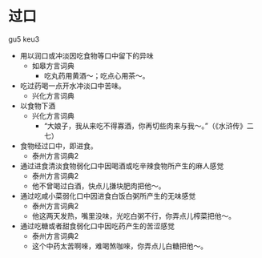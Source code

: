 # 过口
gu5 keu3
+ 用以润口或冲淡因吃食物等口中留下的异味
  * 如皋方言词典
    - 吃丸药用黄酒～；吃点心用茶～。
+ 吃过药喝一点开水冲淡口中苦味。
  * 兴化方言词典
+ 以食物下酒
  * 兴化方言词典
    - “大娘子，我从来吃不得寡酒，你再切些肉来与我～。”（《水浒传》二七）
+ 食物经过口中，即进食。
  * 泰州方言词典2
+ 通过进食清淡食物弱化口中因喝酒或吃辛辣食物所产生的麻人感觉
  * 泰州方言词典2
  - 他不曾喝过白酒，快点儿搛块肥肉把他～。
+ 通过吃咸小菜弱化口中因进食白饭白粥所产生的无味感觉
  * 泰州方言词典2
  - 他这两天发热，嘴里没味，光吃白粥不行，你弄点儿榨菜把他～。
+ 通过吃糖或者甜食弱化口中因吃药产生的苦涩感觉
  * 泰州方言词典2
  - 这个中药太苦啊唻，难喝煞咖唻，你弄点儿白糖把他～。
